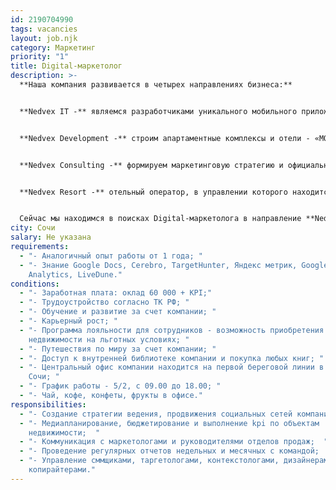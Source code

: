 ```yaml
---
id: 2190704990
tags: vacancies
layout: job.njk
category: Маркетинг
priority: "1"
title: Digital-маркетолог
description: >-
  **Наша компания развивается в четырех направлениях бизнеса:**


  **Nedvex IT -** являемся разработчиками уникального мобильного приложения - базы новостроек г. Сочи, объединяющей застройщиков и агентов недвижимости.


  **Nedvex Development -** строим апартаментные комплексы и отели - «МОНЕ», «VOLNA RESORT», «ATRIUM AVENUE», «VERDI» и др.


  **Nedvex Consulting -** формируем маркетинговую стратегию и официальные отделы продаж для застройщиков «под ключ». Представляем 11 объектов недвижимости в г. Сочи.


  **Nedvex Resort -** отельный оператор, в управлении которого находится 4 апартаментных комплекса «МОНЕ», «VOLNA RESORT», «ATRIUM AVENUE», «VERDI».


  Сейчас мы находимся в поисках Digital-маркетолога в направление **Nedvex Consulting.**
city: Сочи
salary: Не указана
requirements:
  - "- Аналогичный опыт работы от 1 года; "
  - "- Знание Google Docs, Cerebro, TargetHunter, Яндекс метрик, Google
    Analytics, LiveDune."
conditions:
  - "- Заработная плата: оклад 60 000 + KPI;"
  - "- Трудоустройство согласно ТК РФ; "
  - "- Обучение и развитие за счет компании; "
  - "- Карьерный рост; "
  - "- Программа лояльности для сотрудников - возможность приобретения
    недвижимости на льготных условиях; "
  - "- Путешествия по миру за счет компании; "
  - "- Доступ к внутренней библиотеке компании и покупка любых книг; "
  - "- Центральный офис компании находится на первой береговой линии в центре г.
    Сочи; "
  - "- График работы - 5/2, с 09.00 до 18.00; "
  - "- Чай, кофе, конфеты, фрукты в офисе."
responsibilities:
  - "- Создание стратегии ведения, продвижения социальных сетей компании;  "
  - "- Медиапланирование, бюджетирование и выполнение kpi по объектам
    недвижимости;  "
  - "- Коммуникация с маркетологами и руководителями отделов продаж;  "
  - "- Проведение регулярных отчетов недельных и месячных с командой;  "
  - "- Управление сммщиками, таргетологами, контекстологами, дизайнерами и
    копирайтерами."
---
```

